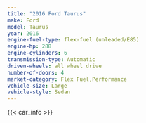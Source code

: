 ```yaml
---
title: "2016 Ford Taurus"
make: Ford
model: Taurus
year: 2016
engine-fuel-type: flex-fuel (unleaded/E85)
engine-hp: 288
engine-cylinders: 6
transmission-type: Automatic
driven-wheels: all wheel drive
number-of-doors: 4
market-category: Flex Fuel,Performance
vehicle-size: Large
vehicle-style: Sedan
---
```


{{< car_info >}}
